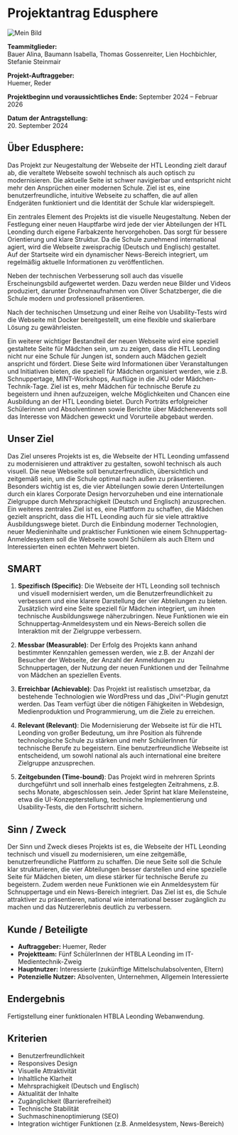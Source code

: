 # Projektantrag Edusphere 
![Mein Bild](https://www.htl-leonding.at/wp-content/uploads/2022/10/htllogo_2022_white_v2-1024x231.png)

**Teammitglieder:**  
Bauer Alina, Baumann Isabella, Thomas Gossenreiter, Lien Hochbichler, Stefanie Steinmair  

**Projekt-Auftraggeber:**  
Huemer, Reder  

**Projektbeginn und voraussichtliches Ende:** 
September 2024 – Februar 2026  

**Datum der Antragstellung:**  
20. September 2024  

## Über Edusphere:
Das Projekt zur Neugestaltung der Webseite der HTL Leonding zielt darauf ab, die veraltete Webseite sowohl technisch als auch optisch zu modernisieren. Die aktuelle Seite ist schwer navigierbar und entspricht nicht mehr den Ansprüchen einer modernen Schule. Ziel ist es, eine benutzerfreundliche, intuitive Webseite zu schaffen, die auf allen Endgeräten funktioniert und die Identität der Schule klar widerspiegelt. 

Ein zentrales Element des Projekts ist die visuelle Neugestaltung. Neben der Festlegung einer neuen Hauptfarbe wird jede der vier Abteilungen der HTL Leonding durch eigene Farbakzente hervorgehoben. Das sorgt für bessere Orientierung und klare Struktur. Da die Schule zunehmend international agiert, wird die Webseite zweisprachig (Deutsch und Englisch) gestaltet. Auf der Startseite wird ein dynamischer News-Bereich integriert, um regelmäßig aktuelle Informationen zu veröffentlichen. 

Neben der technischen Verbesserung soll auch das visuelle Erscheinungsbild aufgewertet werden. Dazu werden neue Bilder und Videos produziert, darunter Drohnenaufnahmen von Oliver Schatzberger, die die Schule modern und professionell präsentieren.

Nach der technischen Umsetzung und einer Reihe von Usability-Tests wird die Webseite mit Docker bereitgestellt, um eine flexible und skalierbare Lösung zu gewährleisten. 

Ein weiterer wichtiger Bestandteil der neuen Webseite wird eine speziell gestaltete Seite für Mädchen sein, um zu zeigen, dass die HTL Leonding nicht nur eine Schule für Jungen ist, sondern auch Mädchen gezielt anspricht und fördert. Diese Seite wird Informationen über Veranstaltungen und Initiativen bieten, die speziell für Mädchen organisiert werden, wie z.B. Schnuppertage, MINT-Workshops, Ausflüge in die JKU oder Mädchen-Technik-Tage. Ziel ist es, mehr Mädchen für technische Berufe zu begeistern und ihnen aufzuzeigen, welche Möglichkeiten und Chancen eine Ausbildung an der HTL Leonding bietet. Durch Porträts erfolgreicher Schülerinnen und Absolventinnen sowie Berichte über Mädchenevents soll das Interesse von Mädchen geweckt und Vorurteile abgebaut werden.

## Unser Ziel
Das Ziel unseres Projekts ist es, die Webseite der HTL Leonding umfassend zu modernisieren und attraktiver zu gestalten, sowohl technisch als auch visuell. Die neue Webseite soll benutzerfreundlich, übersichtlich und zeitgemäß sein, um die Schule optimal nach außen zu präsentieren. Besonders wichtig ist es, die vier Abteilungen sowie deren Unterteilungen durch ein klares Corporate Design hervorzuheben und eine internationale Zielgruppe durch Mehrsprachigkeit (Deutsch und Englisch) anzusprechen. Ein weiteres zentrales Ziel ist es, eine Plattform zu schaffen, die Mädchen gezielt anspricht, dass die HTL Leonding auch für sie viele attraktive Ausbildungswege bietet. Durch die Einbindung moderner Technologien, neuer Medieninhalte und praktischer Funktionen wie einem Schnuppertag-Anmeldesystem soll die Webseite sowohl Schülern als auch Eltern und Interessierten einen echten Mehrwert bieten.

## SMART
1. **Spezifisch (Specific)**: Die Webseite der HTL Leonding soll technisch und visuell modernisiert werden, um die Benutzerfreundlichkeit zu verbessern und eine klarere Darstellung der vier Abteilungen zu bieten. Zusätzlich wird eine Seite speziell für Mädchen integriert, um ihnen technische Ausbildungswege näherzubringen. Neue Funktionen wie ein Schnuppertag-Anmeldesystem und ein News-Bereich sollen die Interaktion mit der Zielgruppe verbessern.
   
2. **Messbar (Measurable)**: Der Erfolg des Projekts kann anhand bestimmter Kennzahlen gemessen werden, wie z.B. der Anzahl der Besucher der Webseite, der Anzahl der Anmeldungen zu Schnuppertagen, der Nutzung der neuen Funktionen und der Teilnahme von Mädchen an speziellen Events.
   
3. **Erreichbar (Achievable)**: Das Projekt ist realistisch umsetzbar, da bestehende Technologien wie WordPress und das „Divi“-Plugin genutzt werden. Das Team verfügt über die nötigen Fähigkeiten in Webdesign, Medienproduktion und Programmierung, um die Ziele zu erreichen.
   
4. **Relevant (Relevant)**: Die Modernisierung der Webseite ist für die HTL Leonding von großer Bedeutung, um ihre Position als führende technologische Schule zu stärken und mehr SchülerInnen für technische Berufe zu begeistern. Eine benutzerfreundliche Webseite ist entscheidend, um sowohl national als auch international eine breitere Zielgruppe anzusprechen.
   
5. **Zeitgebunden (Time-bound)**: Das Projekt wird in mehreren Sprints durchgeführt und soll innerhalb eines festgelegten Zeitrahmens, z.B. sechs Monate, abgeschlossen sein. Jeder Sprint hat klare Meilensteine, etwa die UI-Konzepterstellung, technische Implementierung und Usability-Tests, die den Fortschritt sichern.

## Sinn / Zweck
Der Sinn und Zweck dieses Projekts ist es, die Webseite der HTL Leonding technisch und visuell zu modernisieren, um eine zeitgemäße, benutzerfreundliche Plattform zu schaffen. Die neue Seite soll die Schule klar strukturieren, die vier Abteilungen besser darstellen und eine spezielle Seite für Mädchen bieten, um diese stärker für technische Berufe zu begeistern. Zudem werden neue Funktionen wie ein Anmeldesystem für Schnuppertage und ein News-Bereich integriert. Das Ziel ist es, die Schule attraktiver zu präsentieren, national wie international besser zugänglich zu machen und das Nutzererlebnis deutlich zu verbessern.

## Kunde / Beteiligte
- **Auftraggeber:** Huemer, Reder  
- **Projektteam:** Fünf SchülerInnen der HTBLA Leonding im IT-Medientechnik-Zweig  
- **Hauptnutzer:** Interessierte (zukünftige Mittelschulabsolventen, Eltern)  
- **Potenzielle Nutzer:** Absolventen, Unternehmen, Allgemein Interessierte  

## Endergebnis
Fertigstellung einer funktionalen HTBLA Leonding Webanwendung.

## Kriterien
- Benutzerfreundlichkeit
- Responsives Design
- Visuelle Attraktivität
- Inhaltliche Klarheit
- Mehrsprachigkeit (Deutsch und Englisch)
- Aktualität der Inhalte
- Zugänglichkeit (Barrierefreiheit)
- Technische Stabilität
- Suchmaschinenoptimierung (SEO)
- Integration wichtiger Funktionen (z.B. Anmeldesystem, News-Bereich)
